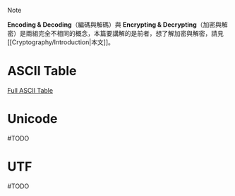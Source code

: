 >[!Note]
>**Encoding & Decoding**（編碼與解碼）與 **Encrypting & Decrypting**（加密與解密）是兩組完全不相同的概念，本篇要講解的是前者，想了解加密與解密，請見 [[Cryptography/Introduction|本文]]。

# ASCII Table

[Full ASCII Table](https://www.ascii-code.com/)

# Unicode

#TODO 

# UTF

#TODO 
